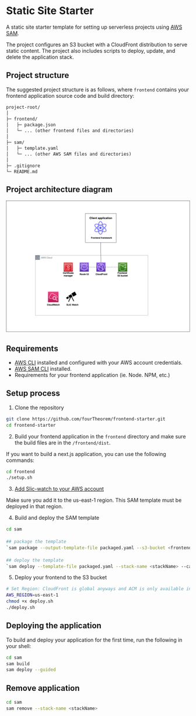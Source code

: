 # Static Site Starter 

A static site starter template for setting up serverless projects using [AWS SAM](https://aws.amazon.com/serverless/sam/).

The project configures an S3 bucket with a CloudFront distribution to serve static content. The project also includes scripts to deploy, update, and delete the application stack. 


## Project structure 
The suggested project structure is as follows, where `frontend` contains your frontend application source code and build directory:

```
project-root/
│
├─ frontend/
│   ├─ package.json
│   └─ ... (other frontend files and directories)
│
├─ sam/
│   ├─ template.yaml
│   └─ ... (other AWS SAM files and directories)
│
├─ .gitignore
└─ README.md
```

## Project architecture diagram 

![](frontend-starter.png)

<!-- display frontend-starter.png -->



## Requirements 

- [AWS CLI](https://aws.amazon.com/cli/) installed and configured with your AWS account credentials.
- [AWS SAM CLI](https://docs.aws.amazon.com/serverless-application-model/latest/developerguide/serverless-sam-cli-install.html) installed.
- Requirements for your frontend application (ie. Node. NPM, etc.)

## Setup process
1. Clone the repository
```bash 
git clone https://github.com/fourTheorem/frontend-starter.git
cd frontend-starter
```

2. Build your frontend application in the `frontend` directory and make sure the build files are in the `/frontend/dist`. 

If you want to build a next.js application, you can use the following commands:
```bash
cd frontend
./setup.sh
```

3. [Add Slic-watch to your AWS account](https://github.com/fourTheorem/slic-watch#getting-started-with-aws-sam-cdk-or-cloudformation_)

Make sure you add it to the us-east-1 region. This SAM template must be deployed in that region. 


4. Build and deploy the SAM template
```bash
cd sam

## package the template
`sam package --output-template-file packaged.yaml --s3-bucket <frontend-bucketName>`

## deploy the template
`sam deploy --template-file packaged.yaml --stack-name <stackName> --capabilities CAPABILITY_IAM`
```

5. Deploy your frontend to the S3 bucket
```bash
# Set Region: CloudFront is global anyways and ACM is only available in us-east-1
AWS_REGION=us-east-1 
chmod +x deploy.sh
./deploy.sh
```


## Deploying the application

To build and deploy your application for the first time, run the following in your shell:

```bash
cd sam 
sam build
sam deploy --guided
```


## Remove application

```bash
cd sam 
sam remove --stack-name <stackName>
```

